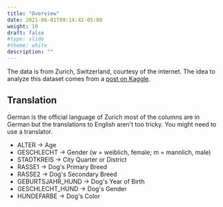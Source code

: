 ```yaml
---
title: "Overview" 
date: 2021-06-01T09:14:42-05:00
weight: 10
draft: false
#type: slide
#theme: white
description: ""
---
```


The data is from Zurich, Switzerland, courtesy of the internet. The
idea to analyze this dataset comes from a [post on Kaggle](https://www.kaggle.com/kmader/dogs-of-zurich?select=zuordnungstabellehunderassehundetyp.csv).

## Translation

German is the official language of Zurich most of the columns
are in German but the translations to English aren't too tricky. You
might need to use a translator.

* ALTER -> Age
* GESCHLECHT -> Gender (w = weiblich, female; m = mannlich, male)
* STADTKREIS -> City Quarter or District
* RASSE1 -> Dog's Primary Breed
* RASSE2 -> Dog's Secondary Breed
* GEBURTSJAHR_HUND -> Dog's Year of Birth
* GESCHLECHT_HUND -> Dog's Gender
* HUNDEFARBE -> Dog's Color

